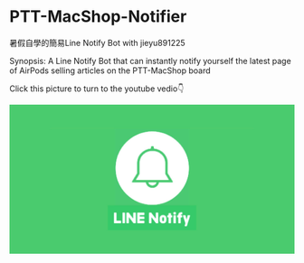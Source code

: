 # PTT-MacShop-Notifier
暑假自學的簡易Line Notify Bot with jieyu891225

Synopsis: A Line Notify Bot that can instantly notify yourself the latest page of AirPods selling articles on the PTT-MacShop board


Click this picture to turn to the youtube vedio👇 

[![IMAGE ALT TEXT](https://github.com/Emily-Weng/PTT-MacShop-Notifier/blob/main/line-notify.jpg)](https://www.youtube.com/watch?v=yw8b3av3hro "PTT-MacShop-Notifier成果展示")
